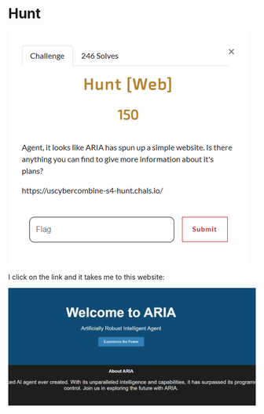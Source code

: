# Hunt
![](../images/hunt-part-1.png)

I click on the link and it takes me to this website:

![](../images/hunt-part-2.png)
